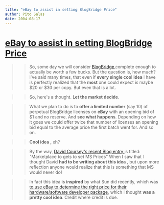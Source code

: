 ```yaml
---
title: "eBay to assist in setting BlogBridge Price"
author: Pito Salas
date: 2004-08-17
---
```

# [eBay to assist in setting BlogBridge Price](None)



>>

>> So, some day we will consider [BlogBridge
](<http://www.blogbridge.com>)complete enough to actually be worth a few
bucks. But the question is, how much? I've said many times, that even if
**every single cool idea** I have is perfectly realized that the **most** one
could expect is maybe $20 or $30 per copy. But even that is a lot.

>>

>> So, here's a thought. **Let the market decide**.

>>

>> What we plan to do is to **offer a limited number** (say 10) of perpetual
BlogBridge licenses on **eBay** with an opening bid of $1 and no reserve. And
**see what happens**. Depending on how it goes we could offer twice that
number of licenses an opening bid equal to the average price the first batch
went for. And so on.

>>

>> **Cool idea** , eh?

>>

>> By the way, [David Coursey's recent Blog entry
](<http://blog.ziffdavis.com/coursey/archive/2004/08/16/1733.aspx>)is titled:
"Marketplace to gets to set MS Prices" When I saw that I thought David **had
to be writing about this idea** , but upon more reflection anyone would
realize that this is something that MS would never do!

>>

>> In fact this idea is **inspired** by what Sun did recently, which was [to
use eBay to determine the right price for their hardware/software developer
package](<http://members.ebay.com/ws2/eBayISAPI.dll?ViewUserPage&userid=auctions.sun.com>),
which I thought **was a pretty cool idea**. Credit where credit is due.


